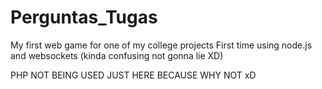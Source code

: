 # Perguntas_Tugas
My first web game for one of my college projects
First time using node.js and websockets (kinda confusing not gonna lie XD)

PHP NOT BEING USED JUST HERE BECAUSE WHY NOT xD
